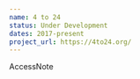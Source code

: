 ```yaml
---
name: 4 to 24
status: Under Development
dates: 2017-present
project_url: https://4to24.org/
---
```

AccessNote

